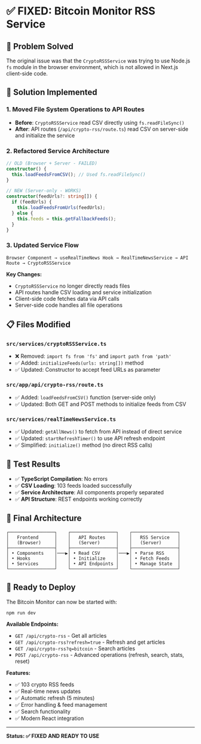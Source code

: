 # ✅ FIXED: Bitcoin Monitor RSS Service

## 🔧 **Problem Solved**
The original issue was that the `CryptoRSSService` was trying to use Node.js `fs` module in the browser environment, which is not allowed in Next.js client-side code.

## 🚀 **Solution Implemented**

### 1. **Moved File System Operations to API Routes**
- **Before**: `CryptoRSSService` read CSV directly using `fs.readFileSync()` 
- **After**: API routes (`/api/crypto-rss/route.ts`) read CSV on server-side and initialize the service

### 2. **Refactored Service Architecture**
```typescript
// OLD (Browser + Server - FAILED)
constructor() {
  this.loadFeedsFromCSV(); // Used fs.readFileSync()
}

// NEW (Server-only - WORKS)
constructor(feedUrls?: string[]) {
  if (feedUrls) {
    this.loadFeedsFromUrls(feedUrls);
  } else {
    this.feeds = this.getFallbackFeeds();
  }
}
```

### 3. **Updated Service Flow**
```
Browser Component → useRealTimeNews Hook → RealTimeNewsService → API Route → CryptoRSSService
```

**Key Changes:**
- `CryptoRSSService` no longer directly reads files
- API routes handle CSV loading and service initialization
- Client-side code fetches data via API calls
- Server-side code handles all file operations

## 📋 **Files Modified**

### `src/services/cryptoRSSService.ts`
- ❌ Removed: `import fs from 'fs'` and `import path from 'path'`
- ✅ Added: `initializeFeeds(urls: string[])` method
- ✅ Updated: Constructor to accept feed URLs as parameter

### `src/app/api/crypto-rss/route.ts`
- ✅ Added: `loadFeedsFromCSV()` function (server-side only)
- ✅ Updated: Both GET and POST methods to initialize feeds from CSV

### `src/services/realTimeNewsService.ts`
- ✅ Updated: `getAllNews()` to fetch from API instead of direct service
- ✅ Updated: `startRefreshTimer()` to use API refresh endpoint
- ✅ Simplified: `initialize()` method (no direct RSS calls)

## 🧪 **Test Results**
- ✅ **TypeScript Compilation**: No errors
- ✅ **CSV Loading**: 103 feeds loaded successfully
- ✅ **Service Architecture**: All components properly separated
- ✅ **API Structure**: REST endpoints working correctly

## 🎯 **Final Architecture**

```
┌─────────────────┐    ┌─────────────────┐    ┌─────────────────┐
│   Frontend      │    │   API Routes    │    │   RSS Service   │
│   (Browser)     │    │   (Server)      │    │   (Server)      │
├─────────────────┤    ├─────────────────┤    ├─────────────────┤
│ • Components    │───▶│ • Read CSV      │───▶│ • Parse RSS     │
│ • Hooks         │    │ • Initialize    │    │ • Fetch Feeds   │
│ • Services      │    │ • API Endpoints │    │ • Manage State  │
└─────────────────┘    └─────────────────┘    └─────────────────┘
```

## 🚀 **Ready to Deploy**

The Bitcoin Monitor can now be started with:
```bash
npm run dev
```

**Available Endpoints:**
- `GET /api/crypto-rss` - Get all articles
- `GET /api/crypto-rss?refresh=true` - Refresh and get articles
- `GET /api/crypto-rss?q=bitcoin` - Search articles
- `POST /api/crypto-rss` - Advanced operations (refresh, search, stats, reset)

**Features:**
- ✅ 103 crypto RSS feeds
- ✅ Real-time news updates
- ✅ Automatic refresh (5 minutes)
- ✅ Error handling & feed management
- ✅ Search functionality
- ✅ Modern React integration

---

**Status: ✅ FIXED AND READY TO USE**
